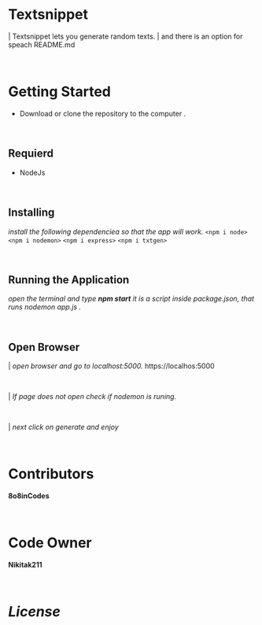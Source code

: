 # **Textsnippet** #
| Textsnippet lets you generate random texts.
| and there is an option for speach README.md

<br/>

# **Getting Started** #

* Download or clone the repository to the computer .

<br/>

## **Requierd** ##
* NodeJs

<br/>

## **Installing** ##
 *install the following dependenciea so that the app will work.*
`<npm i node>`
`<npm i nodemon>`
`<npm i express>`
`<npm i txtgen>`

<br/>

## **Running the Application** ##
*open the terminal and type __npm start__ it is a script inside package.json, that runs nodemon app.js .*

<br/>

## **Open Browser** ##
| *open browser and go to localhost:5000.*
 https://localhos:5000
 
 <br/>
 
| *If page does not open check if nodemon is runing.*

<br/>

| *next click on generate and enjoy*

<br/>

# **Contributors** #
 **8o8inCodes**

<br/>

# **Code Owner** #
 **Nikitak211**
 
<br/>

# *License* #
